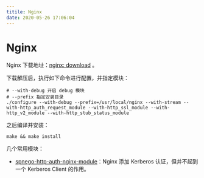 ```yaml
---
titile: Nginx
date: 2020-05-26 17:06:04
---
```

# Nginx

Nginx 下载地址：[nginx: download](https://nginx.org/en/download.html) 。

下载解压后，执行如下命令进行配置，并指定模块：

```shell
# --with-debug 开启 debug 模块
# --prefix 指定安装目录
./configure --with-debug --prefix=/usr/local/nginx --with-stream --with-http_auth_request_module --with-http_ssl_module --with-http_v2_module --with-http_stub_status_module
```

之后编译并安装：

```shell
make && make install
```

几个常用模块：

- [spnego-http-auth-nginx-module](https://github.com/stnoonan/spnego-http-auth-nginx-module)：Nginx 添加 Kerberos 认证，但并不起到一个 Kerberos Client 的作用。
